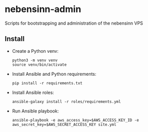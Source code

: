# nebensinn-admin
Scripts for bootstrapping and administration of the nebensinn VPS

## Install
- Create a Python venv:

      python3 -m venv venv
      source venv/bin/activate

- Install Ansible and Python requirements:

      pip install -r requirements.txt

- Install Ansible roles:

      ansible-galaxy install -r roles/requirements.yml

- Run Ansible playbook:

      ansible-playbook -e aws_access_key=$AWS_ACCESS_KEY_ID -e aws_secret_key=$AWS_SECRET_ACCESS_KEY site.yml
